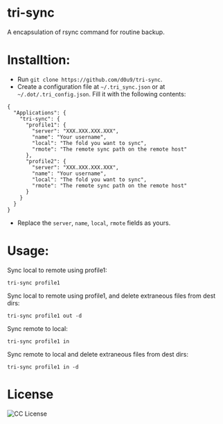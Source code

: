 # tri-sync
A encapsulation of rsync command for routine backup.

# Installtion:

- Run `git clone https://github.com/d0u9/tri-sync`.
- Create a configuration file at `~/.tri_sync.json` or at
   `~/.dot/.tri_config.json`. Fill it with the following contents:

```
{
  "Applications": {
    "tri-sync": {
      "profile1": {
        "server": "XXX.XXX.XXX.XXX",
        "name": "Your username",
        "local": "The fold you want to sync",
        "rmote": "The remote sync path on the remote host"
      },
      "profile2": {
        "server": "XXX.XXX.XXX.XXX",
        "name": "Your username",
        "local": "The fold you want to sync",
        "rmote": "The remote sync path on the remote host"
      }
    }
  }
}
```

- Replace the `server`, `name`, `local`, `rmote` fields as yours.

# Usage:

Sync local to remote using profile1:

```
tri-sync profile1
```

Sync local to remote using profile1, and delete extraneous files from dest dirs:

```
tri-sync profile1 out -d
```

Sync remote to local:

```
tri-sync profile1 in
```

Sync remote to local and delete extraneous files from dest dirs:

```
tri-sync profile1 in -d
```

# License
![CC License](http://i.creativecommons.org/l/by-nc-sa/3.0/88x31.png)

